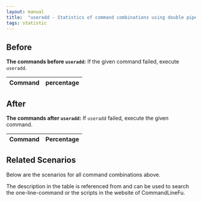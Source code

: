 ```yaml
---
layout: manual
title:  "useradd - Statistics of command combinations using double pipe"
tags: statistic
---
```


## Before

__The commands before `useradd`:__ If the given command failed, execute `useradd`.

| Command | percentage |
|--------|--------|



## After

__The commands after `useradd`:__ If `useradd` failed, execute the given command.

| Command | Percentage | 
|-------|--------|



## Related Scenarios

Below are the scenarios for all command combinations above.

The description in the table is referenced from and can be used to search the one-line-command or the scripts in the website of CommandLineFu.




